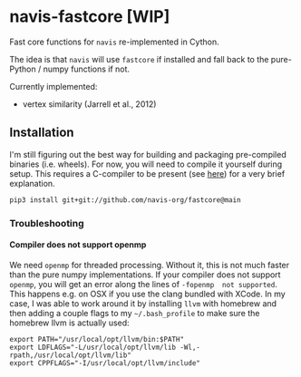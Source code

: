 # navis-fastcore [WIP]
Fast core functions for `navis` re-implemented in Cython.

The idea is that `navis` will use `fastcore` if installed and fall back to
the pure-Python / numpy functions if not.

Currently implemented:
- vertex similarity (Jarrell et al., 2012)

## Installation
I'm still figuring out the best way for building and packaging pre-compiled
binaries (i.e. wheels). For now, you will need to compile it yourself during
setup. This requires a C-compiler to be present (see
[here](https://cython.readthedocs.io/en/latest/src/quickstart/install.html)) for
a very brief explanation.

```bash
pip3 install git+git://github.com/navis-org/fastcore@main
```

### Troubleshooting

#### Compiler does not support openmp

We need `openmp` for threaded processing. Without it, this is not much faster
than the pure numpy implementations. If your compiler does not support
`openmp`, you will get an error along the lines of `-fopenmp  not supported`.
This happens e.g. on OSX if you use the clang bundled with XCode. In my case,
I was able to work around it by installing `llvm` with homebrew and then
adding a couple flags to my `~/.bash_profile` to make sure the homebrew llvm
is actually used:

```
export PATH="/usr/local/opt/llvm/bin:$PATH"
export LDFLAGS="-L/usr/local/opt/llvm/lib -Wl,-rpath,/usr/local/opt/llvm/lib"
export CPPFLAGS="-I/usr/local/opt/llvm/include"
```
